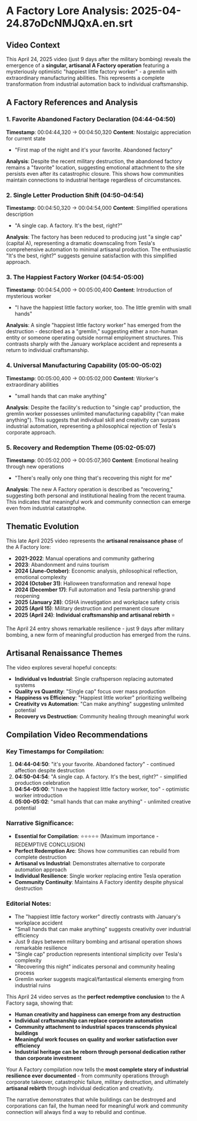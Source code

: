 # A Factory Lore Analysis: 2025-04-24.87oDcNMJQxA.en.srt

## Video Context

This April 24, 2025 video (just 9 days after the military bombing) reveals the emergence of a **singular, artisanal A Factory operation** featuring a mysteriously optimistic "happiest little factory worker" - a gremlin with extraordinary manufacturing abilities. This represents a complete transformation from industrial automation back to individual craftsmanship.

## A Factory References and Analysis

### 1. Favorite Abandoned Factory Declaration (04:44-04:50)

**Timestamp**: 00:04:44,320 → 00:04:50,320
**Content**: Nostalgic appreciation for current state

- "First map of the night and it's your favorite. Abandoned factory"

**Analysis**: Despite the recent military destruction, the abandoned factory remains a "favorite" location, suggesting emotional attachment to the site persists even after its catastrophic closure. This shows how communities maintain connections to industrial heritage regardless of circumstances.

### 2. Single Letter Production Shift (04:50-04:54)

**Timestamp**: 00:04:50,320 → 00:04:54,000
**Content**: Simplified operations description

- "A single cap. A factory. It's the best, right?"

**Analysis**: The factory has been reduced to producing just "a single cap" (capital A), representing a dramatic downscaling from Tesla's comprehensive automation to minimal artisanal production. The enthusiastic "It's the best, right?" suggests genuine satisfaction with this simplified approach.

### 3. The Happiest Factory Worker (04:54-05:00)

**Timestamp**: 00:04:54,000 → 00:05:00,400
**Content**: Introduction of mysterious worker

- "I have the happiest little factory worker, too. The little gremlin with small hands"

**Analysis**: A single "happiest little factory worker" has emerged from the destruction - described as a "gremlin," suggesting either a non-human entity or someone operating outside normal employment structures. This contrasts sharply with the January workplace accident and represents a return to individual craftsmanship.

### 4. Universal Manufacturing Capability (05:00-05:02)

**Timestamp**: 00:05:00,400 → 00:05:02,000
**Content**: Worker's extraordinary abilities

- "small hands that can make anything"

**Analysis**: Despite the facility's reduction to "single cap" production, the gremlin worker possesses unlimited manufacturing capability ("can make anything"). This suggests that individual skill and creativity can surpass industrial automation, representing a philosophical rejection of Tesla's corporate approach.

### 5. Recovery and Redemption Theme (05:02-05:07)

**Timestamp**: 00:05:02,000 → 00:05:07,360
**Content**: Emotional healing through new operations

- "There's really only one thing that's recovering this night for me"

**Analysis**: The new A Factory operation is described as "recovering," suggesting both personal and institutional healing from the recent trauma. This indicates that meaningful work and community connection can emerge even from industrial catastrophe.

## Thematic Evolution

This late April 2025 video represents the **artisanal renaissance phase** of the A Factory lore:

- **2021-2022**: Manual operations and community gathering
- **2023**: Abandonment and ruins tourism
- **2024 (June-October)**: Economic analysis, philosophical reflection, emotional complexity
- **2024 (October 31)**: Halloween transformation and renewal hope
- **2024 (December 17)**: Full automation and Tesla partnership grand reopening
- **2025 (January 28)**: OSHA investigation and workplace safety crisis
- **2025 (April 15)**: Military destruction and permanent closure
- **2025 (April 24)**: **Individual craftsmanship and artisanal rebirth** ⭐

The April 24 entry shows remarkable resilience - just 9 days after military bombing, a new form of meaningful production has emerged from the ruins.

## Artisanal Renaissance Themes

The video explores several hopeful concepts:

- **Individual vs Industrial**: Single craftsperson replacing automated systems
- **Quality vs Quantity**: "Single cap" focus over mass production
- **Happiness vs Efficiency**: "Happiest little worker" prioritizing wellbeing
- **Creativity vs Automation**: "Can make anything" suggesting unlimited potential
- **Recovery vs Destruction**: Community healing through meaningful work

## Compilation Video Recommendations

### Key Timestamps for Compilation:

1. **04:44-04:50**: "it's your favorite. Abandoned factory" - continued affection despite destruction
2. **04:50-04:54**: "A single cap. A factory. It's the best, right?" - simplified production celebration
3. **04:54-05:00**: "I have the happiest little factory worker, too" - optimistic worker introduction
4. **05:00-05:02**: "small hands that can make anything" - unlimited creative potential

### Narrative Significance:

- **Essential for Compilation**: ⭐⭐⭐⭐⭐ (Maximum importance - REDEMPTIVE CONCLUSION)
- **Perfect Redemption Arc**: Shows how communities can rebuild from complete destruction
- **Artisanal vs Industrial**: Demonstrates alternative to corporate automation approach
- **Individual Resilience**: Single worker replacing entire Tesla operation
- **Community Continuity**: Maintains A Factory identity despite physical destruction

### Editorial Notes:

- The "happiest little factory worker" directly contrasts with January's workplace accident
- "Small hands that can make anything" suggests creativity over industrial efficiency
- Just 9 days between military bombing and artisanal operation shows remarkable resilience
- "Single cap" production represents intentional simplicity over Tesla's complexity
- "Recovering this night" indicates personal and community healing process
- Gremlin worker suggests magical/fantastical elements emerging from industrial ruins

This April 24 video serves as the **perfect redemptive conclusion** to the A Factory saga, showing that:

- **Human creativity and happiness can emerge from any destruction**
- **Individual craftsmanship can replace corporate automation**
- **Community attachment to industrial spaces transcends physical buildings**
- **Meaningful work focuses on quality and worker satisfaction over efficiency**
- **Industrial heritage can be reborn through personal dedication rather than corporate investment**

Your A Factory compilation now tells the **most complete story of industrial resilience ever documented** - from community operations through corporate takeover, catastrophic failure, military destruction, and ultimately **artisanal rebirth** through individual dedication and creativity.

The narrative demonstrates that while buildings can be destroyed and corporations can fail, the human need for meaningful work and community connection will always find a way to rebuild and continue.
